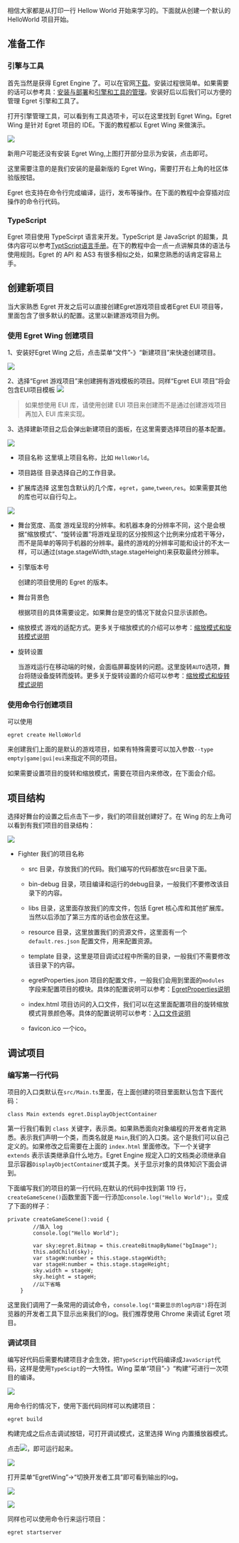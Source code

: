 相信大家都是从打印一行 Hellow World 开始来学习的。下面就从创建一个默认的 HelloWorld 项目开始。

## 准备工作

### 引擎与工具

首先当然是获得 Egret Engine 了。可以在官网[下载](http://www.egret.com/products/engine.html)。安装过程很简单。如果需要的话可以参考具：[安装与部署](../../../Engine2D/projectConfig/installation/README.md)和[引擎和工具的管理](../../../Engine2D/projectConfig/launcherManager/README.md)。安装好后以后我们可以方便的管理 Egret 引擎和工具了。

打开引擎管理工具，可以看到有工具选项卡，可以在这里找到 Egret Wing。Egret Wing 是针对 Egret 项目的 IDE。下面的教程都以 Egret Wing 来做演示。

![](down.png)

新用户可能还没有安装 Egret Wing,上图打开部分显示为安装，点击即可。

这里需要注意的是我们安装的是最新版的 Egret Wing，需要打开右上角的社区体验版按钮。

Egret 也支持在命令行完成编译，运行，发布等操作。在下面的教程中会穿插对应操作的命令行代码。

### TypeScript

Egret 项目使用 TypeScirpt 语言来开发。TypeScript 是 JavaScript 的超集，具体内容可以参考[TyptScript语言手册](http://bbs.egret.com/thread-1441-1-1.html)。在下的教程中会一点一点讲解具体的语法与使用规则。Egret 的 API 和 AS3 有很多相似之处，如果您熟悉的话肯定容易上手。 

## 创建新项目

当大家熟悉 Egret 开发之后可以直接创建Egret游戏项目或者Egret EUI 项目等，里面包含了很多默认的配置。这里以新建游戏项目为例。

### 使用 Egret Wing 创建项目

1、安装好Egret Wing 之后，点击菜单“文件”-》“新建项目”来快速创建项目。

![](create1.png)

2、选择“Egret 游戏项目”来创建拥有游戏模板的项目。同样“Egret EUI 项目”将会包含EUI项目模板
![](create2.png)

> 如果想使用 EUI 库，请使用创建 EUI 项目来创建而不是通过创建游戏项目再加入 EUI 库来实现。

3、选择建新项目之后会弹出新建项目的面板，在这里需要选择项目的基本配置。

![](create3.png)

* 项目名称 
这里填上项目名称，比如 `HelloWorld`。

* 项目路径
目录选择自己的工作目录。

* 扩展库选择
这里包含默认的几个库，`egret`，`game`,`tween`,`res`。如果需要其他的库也可以自行勾上。


![](create4.png)

* 舞台宽度、高度
  游戏呈现的分辨率。和机器本身的分辨率不同，这个是会根据“缩放模式”、“旋转设置”将游戏呈现的区分按照这个比例来分成若干等分，而不是简单的等同于机器的分辨率。最终的游戏的分辨率可能和设计的不太一样，可以通过(stage.stageWidth,stage.stageHeight)来获取最终分辨率。

* 引擎版本号
  
  创建的项目使用的 Egret 的版本。
  
* 舞台背景色
	
	根据项目的具体需要设定。如果舞台是空的情况下就会只显示该颜色。

* 缩放模式
  游戏的适配方式。更多关于缩放模式的介绍可以参考：[缩放模式和旋转模式说明](../../../Engine2D/screenAdaptation/explanation/README.md)
	
* 旋转设置
	
	当游戏运行在移动端的时候，会面临屏幕旋转的问题。这里旋转`AUTO`选项，舞台将随设备旋转而旋转。更多关于旋转设置的介绍可以参考：[缩放模式和旋转模式说明](../../../Engine2D/screenAdaptation/explanation/README.md)


### 使用命令行创建项目

可以使用

```
egret create HelloWorld
```

来创建我们上面的是默认的游戏项目，如果有特殊需要可以加入参数`--type empty|game|gui|eui`来指定不同的项目。

如果需要设置项目的旋转和缩放模式，需要在项目内来修改，在下面会介绍。


## 项目结构

选择好舞台的设置之后点击下一步，我们的项目就创建好了。在 Wing 的左上角可以看到有我们项目的目录结构：

![](56a1a8c3b9412.png)

* Fighter 我们的项目名称
	* src 目录，存放我们的代码。我们编写的代码都放在src目录下面。
	* bin-debug 目录，项目编译和运行的debug目录，一般我们不要修改该目录下的内容。
	* libs 目录，这里面存放我们的库文件，包括 Egret 核心库和其他扩展库。当然以后添加了第三方库的话也会放在这里。
	* resource 目录，这里放置我们的资源文件，这里面有一个`default.res.json` 配置文件，用来配置资源。
	* template 目录，这里是项目调试过程中所需的目录，一般我们不需要修改该目录下的内容。
	* egretProperties.json 项目的配置文件，一般我们会用到里面的`modules` 字段来配置项目的模块。具体的配置说明可以参考：[EgretProperties说明](../../../Engine2D/projectConfig/configFile/README.md)

	* index.html 项目访问的入口文件，我们可以在这里面配置项目的旋转缩放模式背景颜色等。具体的配置说明可以参考：[入口文件说明](../../../Engine2D/projectConfig/indexFile/README.md)
	* favicon.ico 一个ico。

## 调试项目

### 编写第一行代码

项目的入口类默认在`src/Main.ts`里面，在上面创建的项目里面默认包含下面代码：

```
class Main extends egret.DisplayObjectContainer 
```

第一行我们看到 `class` 关键字，表示类。如果熟悉面向对象编程的开发者肯定熟悉。表示我们声明一个类，而类名就是 `Main`,我们的入口类。这个是我们可以自己定义的。如果修改之后需要在上面的 `index.html` 里面修改。下一个关键字 `extends` 表示该类继承自什么地方。Egret Engine 规定入口的文档类必须继承自显示容器`DisplayObjectContainer`或其子类。关于显示对象的具体知识下面会讲到。

下面编写我们的项目的第一行代码,在默认的代码中找到第 119 行，`createGameScene()`函数里面下面一行添加`console.log("Hello World");`。变成了下面的样子：

```
private createGameScene():void {
        //插入 log
        console.log("Hello World");
        
        var sky:egret.Bitmap = this.createBitmapByName("bgImage");
        this.addChild(sky);
        var stageW:number = this.stage.stageWidth;
        var stageH:number = this.stage.stageHeight;
        sky.width = stageW;
        sky.height = stageH;
		//以下省略
    }
```
这里我们调用了一条常用的调试命令，`console.log("需要显示的log内容")`将在浏览器的开发者工具下显示出来我们的log。我们推荐使用 Chrome 来调试 Egret 项目。

### 调试项目

编写好代码后需要构建项目才会生效，把`TypeScript`代码编译成`JavaScript`代码，这样是使用`TypeScipt`的一大特性。Wing 菜单“项目”-》“构建”可进行一次项目的编译。

![](build.png)

用命令行的情况下，使用下面代码同样可以构建项目：
```
egret build
```
构建完成之后点击调试按钮，可打开调试模式，这里选择 Wing 内置播放器模式。

点击![](arrow.png)，即可运行起来。

![](debug1.png)

打开菜单“EgretWing”->“切换开发者工具”即可看到输出的log。

![](debug.png)

![](56a1a8c418700.png)

同样也可以使用命令行来运行项目：

```
egret startserver
```
